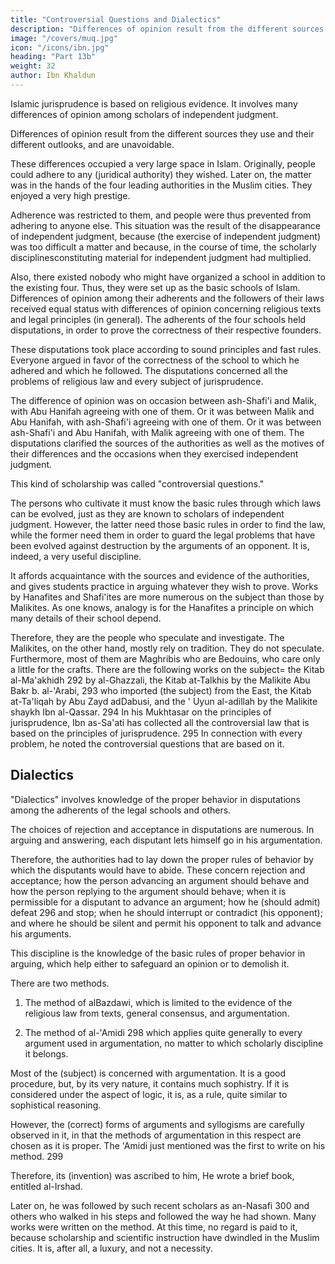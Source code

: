 ```yaml
---
title: "Controversial Questions and Dialectics"
description: "Differences of opinion result from the different sources they use and their different outlooks, and are unavoidable"
image: "/covers/muq.jpg"
icon: "/icons/ibn.jpg"
heading: "Part 13b"
weight: 32
author: Ibn Khaldun
---
```



<!-- The controversial questions 289 -->

Islamic jurisprudence is based on religious evidence. It involves many differences of opinion among scholars of independent judgment. 

Differences of opinion result from the different sources they use and their different outlooks, and are unavoidable.

These differences occupied a very large space in Islam. Originally, people could adhere to any (juridical authority) they wished. Later on, the matter was in the hands of the four leading authorities in the Muslim cities. They enjoyed a very high prestige. 

Adherence was restricted to them, and people were thus prevented from adhering to anyone else. This situation was the result of the disappearance of independent judgment, because (the exercise of independent judgment) was too difficult a matter and because, in the course of time, the scholarly disciplinesconstituting material for independent judgment had multiplied. 

Also, there existed nobody who might have organized a school in addition to the existing four. Thus, they were set up as the basic schools of Islam. Differences of opinion among their adherents and the followers of their laws received equal status with differences of opinion concerning religious texts and legal principles (in general). The adherents of the four schools held disputations, in order to prove the correctness of their respective founders. 

These disputations took place according to sound principles and fast rules. Everyone argued in favor of the correctness of the school to which he adhered and which he followed. The disputations concerned all the problems of religious law and every subject of jurisprudence. 

The difference of opinion was on occasion between ash-Shafi'i and Malik, with Abu Hanifah agreeing with one of them. Or it was between Malik and Abu Hanifah, with ash-Shafi'i agreeing with one of them. Or it was between ash-Shafi'i and Abu Hanifah, with Malik agreeing with one of them. The disputations clarified the sources of the authorities as well as the motives of their differences and the occasions when they exercised independent judgment.

This kind of scholarship was called "controversial questions." 

The persons who cultivate it must know the basic rules through which laws can be evolved, just as they are known to scholars of independent judgment. However, the latter need
those basic rules in order to find the law, while the former need them in order to guard the legal problems that have been evolved against destruction by the arguments of an opponent. It is, indeed, a very useful discipline. 

It affords acquaintance with the sources and evidence of the authorities, and gives students practice in arguing whatever they wish to prove. Works by Hanafites and Shafi'ites are more numerous on the subject than those by Malikites. As one knows, analogy is for the Hanafites a principle on which many details of their school depend.

Therefore, they are the people who speculate and investigate. The Malikites, on the other hand, mostly rely on tradition. They do not speculate. Furthermore, most of them are Maghribis who are Bedouins, who care only a little for the crafts. There are the following works on the subject= the Kitab al-Ma'akhidh 292 by al-Ghazzali, the Kitab at-Talkhis by the Malikite Abu Bakr b. al-'Arabi, 293 who imported (the subject) from the East, the Kitab at-Ta'liqah by Abu Zayd adDabusi, and the ' Uyun al-adillah by the Malikite shaykh Ibn al-Qassar. 294 In his Mukhtasar on the principles of jurisprudence, Ibn as-Sa'ati has collected all the controversial law that is based on the principles of jurisprudence. 295 In connection with every problem, he noted the controversial questions that are based on it.


## Dialectics

"Dialectics" involves knowledge of the proper behavior in disputations among the adherents of the legal schools and others. 

The choices of rejection and acceptance in disputations are numerous. In arguing and answering, each disputant lets himself go in his argumentation. 

<!-- Some of it is correct.
Some of it is wrong.  -->

Therefore, the authorities had to lay down the proper rules of behavior by which the disputants would have to abide. These concern rejection and acceptance; how the person advancing an argument should behave and how the person replying to the argument should behave; when it is permissible for a disputant to advance an argument; how he (should admit) defeat 296 and stop; when he should interrupt or contradict (his opponent); and where he should be silent and permit his opponent to talk and advance his arguments. 

This discipline is the knowledge of the basic rules of proper behavior in arguing, which help either to safeguard an opinion or to demolish it<!-- , whether that opinion concerns jurisprudence or any other subject -->.

There are two methods. 

1. The method of alBazdawi, which is limited to the evidence of the religious law from texts, general consensus, and argumentation.

2. The method of al-'Amidi 298 which applies quite generally to every argument used in argumentation, no matter to which scholarly discipline it belongs.

Most of the (subject) is concerned with argumentation. It is a good procedure, but, by its very nature, it contains much sophistry. If it is considered under the aspect of logic, it is, as a rule, quite similar to sophistical reasoning.

However, the (correct) forms of arguments and syllogisms are carefully observed in it, in that the methods of argumentation in this respect are chosen as it is proper. The 'Amidi just mentioned was the first to write on his method. 299 

Therefore, its (invention) was ascribed to him, He wrote a brief book, entitled al-Irshad. 

Later on, he was followed by such recent scholars as an-Nasafi 300 and others who walked in his steps and followed the way he had shown. Many works were written on the method. At this time, no regard is paid to it, because scholarship and scientific instruction have dwindled in the Muslim cities. It is, after all, a luxury, and not a necessity.
